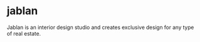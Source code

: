 # jablan
Jablan is an interior design studio and creates exclusive design for any type of real estate.
